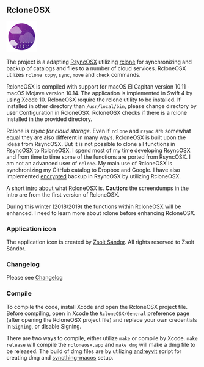 ## RcloneOSX

![](icon/rcloneosx.png)

The project is a adapting [RsyncOSX](https://github.com/rsyncOSX/RsyncOSX) utilizing [rclone](https://rclone.org/) for synchronizing and backup of catalogs and files to a number of cloud services. RcloneOSX utilizes `rclone copy`, `sync`, `move` and `check` commands.

RcloneOSX is compiled with support for macOS El Capitan version 10.11 - macOS Mojave version 10.14. The application is implemented in Swift 4 by using Xcode 10. RcloneOSX require the rclone utility to be installed. If installed in other directory than `/usr/local/bin`, please change directory by user Configuration in RcloneOSX. RcloneOSX checks if there is a rclone installed in the provided directory.

Rclone is *rsync for cloud storage*. Even if `rclone` and `rsync` are somewhat equal they are also different in many ways. RcloneOSX is built upon the ideas from RsyncOSX. But it is not possible to clone all functions in RsyncOSX to RcloneOSX. I spend most of my time developing RsyncOSX and from time to time some of the functions are ported from RsyncOSX. I am not an advanced user of `rclone`. My main use of RcloneOSX is  synchronizing my GitHub catalog to Dropbox and Google. I have also implemented [encrypted](https://rsyncosx.github.io/Encrypted) backup in RsyncOSX by utilizing RcloneOSX.

A short [intro](https://rsyncosx.github.io/RcloneIntro) about what RcloneOSX is. **Caution:** the screendumps in the intro are from the first version of RcloneOSX.

During this winter (2018/2019) the functions within RcloneOSX will be enhanced. I need to learn more about rclone before enhancing RcloneOSX.

### Application icon

The application icon is created by [Zsolt Sándor](https://github.com/graphis). All rights reserved to Zsolt Sándor.

### Changelog

Please see [Changelog](https://rsyncosx.github.io/RcloneChangelog)

### Compile

To compile the code, install Xcode and open the RcloneOSX project file. Before compiling, open in Xcode the `RcloneOSX/General` preference page (after opening the RcloneOSX project file) and replace your own credentials in `Signing`, or disable Signing.

There are two ways to compile, either utilize `make` or compile by Xcode. `make release` will compile the `rcloneosx.app` and `make dmg` will make a dmg file to be released.  The build of dmg files are by utilizing [andreyvit](https://github.com/andreyvit/create-dmg) script for creating dmg and [syncthing-macos](https://github.com/syncthing/syncthing-macos) setup.
